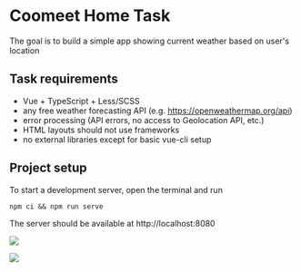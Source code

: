 # Coomeet Home Task

The goal is to build a simple app showing current weather based on user's location

## Task requirements

- Vue + TypeScript + Less/SCSS
- any free weather forecasting API (e.g. https://openweathermap.org/api)
- error processing (API errors, no access to Geolocation API, etc.)
- HTML layouts should not use frameworks
- no external libraries except for basic vue-cli setup

## Project setup

To start a development server, open the terminal and run
```
npm ci && npm run serve
```

The server should be available at http://localhost:8080

![](https://i.gyazo.com/49aa1a9cda4a5f707cd8a33c11d88cb3.png)

![](https://i.gyazo.com/56fd65416bbb0880e914b82054193ef7.png)

